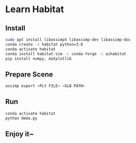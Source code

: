 # Learn Habitat

## Install

```bash
sudo apt install libassimp5 libassimp-dev libassimp-doc
conda create -n habitat python=3.8
conda activate habitat
conda install habitat-sim -c conda-forge -c aihabitat
pip install numpy, matplotlib
```

## Prepare Scene

```bash
assimp export <PLY FILE> <GLB PATH>
```

## Run

```bash
conda activate habitat
python demo.py
```

## Enjoy it~

